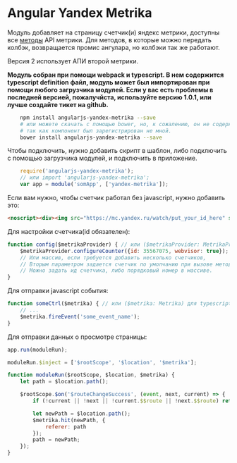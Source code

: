 # Angular Yandex Metrika
Модуль добавляет на страницу счетчик(и) яндекс метрики, доступны все [методы](https://yandex.ru/support/metrika/objects/method-reference.xml) API метрики.
Для методов, в которые можно передать колбэк, возвращается промис ангулара, но колбэки так же работают.

Версия 2 использует АПИ второй метрики.

**Модуль собран при помощи webpack и typescript. В нем содержится typescript definition файл, модуль может был импортирован при помощи любого загрузчика модулей. Если у вас есть проблемы в последней версией, пожалучйста, используйте версию 1.0.1, или лучше создайте тикет на github.**


```sh
    npm install angularjs-yandex-metrika --save
    # или можете скачать с помощью bower, но, к сожалению, он не содержит последней версии,
    # так как компонент был зарегистрирован не мной.
    bower install angularjs-yandex-metrika --save
```
Чтобы подключить, нужно добавить скрипт в шаблон, либо подключить с помощью загрузчика модулей, и подключить в приложение.
```javascript
    require('angularjs-yandex-metrika');
    // или import 'angularjs-yandex-metrika';
    var app = module('somApp', ['yandex-metrika']);
```
Если вам нужно, чтобы счетчик работал без javascript, нужно добавить это:
```html
<noscript><div><img src="https://mc.yandex.ru/watch/put_your_id_here" style="position:absolute; left:-9999px;" alt="" /></div></noscript>
```
Для настройки счетчика(id обязателен):
```javascript
function config($metrikaProvider) { // или ($metrikaProvider: MetrikaProvider) для typescript.
    $metrikaProvider.configureCounter({id: 35567075, webvisor: true});
    // Или массив, если требуется добавить несколько счетчиков,
    // Вторым параметром задается счетчик по умолчанию при вызове методов,
    // Можно задать ид счетчика, либо порядковый номер в массиве.
}
```
Для отправки javascript события:
```javascript
function someCtrl($metrika) { // или ($metrika: Metrika) для typescript.
    // ...
    $metrika.fireEvent('some_event_name');
}
```
Для отправки данных о просмотре страницы:
```javascript
app.run(moduleRun);

moduleRun.$inject = ['$rootScope', '$location', '$metrika'];

function moduleRun($rootScope, $location, $metrika) {
    let path = $location.path();

    $rootScope.$on('$routeChangeSuccess', (event, next, current) => {
        if (!current || !next || !current.$$route || !next.$$route) return;

        let newPath = $location.path();
        $metrika.hit(newPath, {
            referer: path
        });
        path = newPath;
    });
}
```
